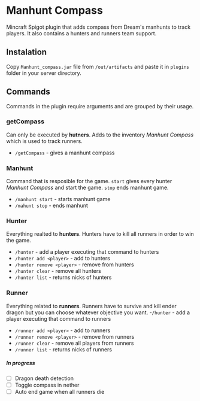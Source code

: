# Manhunt Compass
Mincraft Spigot plugin that adds compass from Dream's manhunts to track players.
It also contains a hunters and runners team support.

## Instalation
Copy `Manhunt_compass.jar` file from `/out/artifacts` and paste it in `plugins` folder in your server directory.

## Commands
Commands in the plugin require arguments and are grouped by their usage.

### getCompass
Can only be executed by **hutners**. Adds to the inventory _Manhunt Compass_ which is used to track runners.
- `/getCompass` - gives a manhunt compass

### Manhunt
Command that is resposible for the game. `start` gives every hunter _Manhunt Compass_ and start the game. `stop` ends manhunt game.
- `/manhunt start` - starts manhunt game
- `/mahunt stop` - ends manhunt

### Hunter
Everything realted to **hunters**. Hunters have to kill all runners in order to win the game.
- `/hunter` - add a player executing that command to hunters
- `/hunter add <player>` - add <player> to hunters
- `/hunter remove <player>` - remove <player> from hunters
- `/hunter clear` - remove all hunters
- `/hunter list` - returns nicks of hunters
### Runner
Everything related to **runners**. Runners have to survive and kill ender dragon but you can choose whatever objective you want.
-`/hunter` - add a player executing that command to runners
- `/runner add <player>` - add <player> to runners
- `/runner remove <player>` - remove <player> from runners
- `/runner clear` - remove all players from runners
- `/runner list` - returns nicks of runners

##### In progress
- [ ] Dragon death detection
- [ ] Toggle compass in nether
- [ ] Auto end game when all runners die
